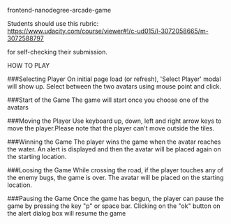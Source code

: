 frontend-nanodegree-arcade-game

Students should use this rubric: https://www.udacity.com/course/viewer#!/c-ud015/l-3072058665/m-3072588797

for self-checking their submission.

HOW TO PLAY

###Selecting Player
On initial page load (or refresh), 'Select Player' modal will show up. Select between the two avatars using mouse point and click.

###Start of the Game
The game will start once you choose one of the avatars

###Moving the Player
Use keyboard up, down, left and right arrow keys to move the player.Please note that the player can't move outside the tiles.

###Winning the Game
The player wins the game when the avatar reaches the water. An alert is displayed and then the avatar will be placed again on the starting location. 

###Loosing the Game
While crossing the road, if the player touches any of the enemy bugs, the game is over. The avatar will be placed on the starting location.

###Pausing the Game
Once the game has begun, the player can pause the game by pressing the key "p" or space bar. Clicking on the "ok" button on the alert dialog box will resume the game
